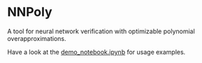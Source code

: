# NNPoly

A tool for neural network verification with optimizable polynomial overapproximations.

Have a look at the [demo_notebook.ipynb](https://github.com/phK3/NNPoly.jl/blob/main/demo_notebook.ipynb) for usage examples.